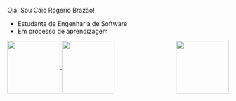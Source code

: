 Olá! Sou Caio Rogerio Brazão!
- Estudante de Engenharia de Software
- Em processo de aprendizagem

<a href="https://github.com/CaioBrazao/github-readme-stats">
  <img height=120 align="center" src="https://github-readme-stats.vercel.app/api?username=CaioBrazao&show_icons=true&theme=radical" />
</a>
<a href="https://github.com/CaioBrazao/convoychat">
  <img height=120 align="center" src="https://github-readme-stats.vercel.app/api/top-langs?username=CaioBrazao&layout=compact&langs_count=8&card_width=320&show_icons=true&theme=radical" />
</a>
<img height=120 align="right" src="calvo.gif" />

